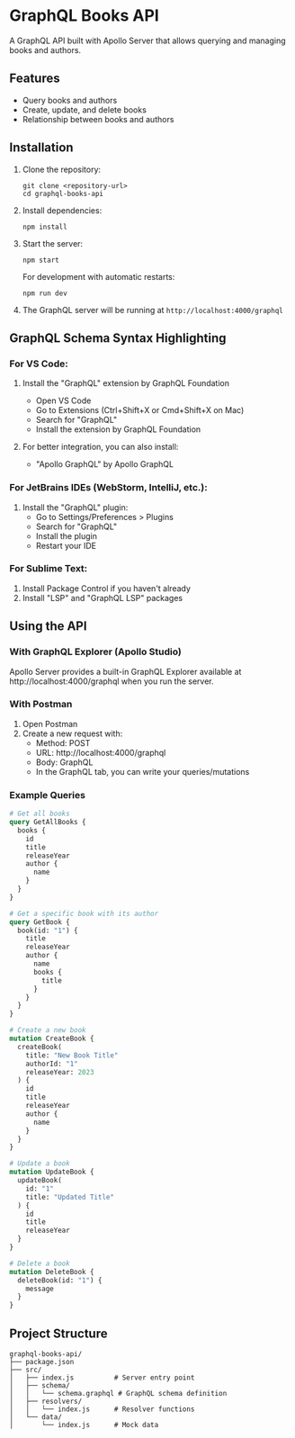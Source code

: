 # GraphQL Books API

A GraphQL API built with Apollo Server that allows querying and managing books and authors.

## Features

- Query books and authors
- Create, update, and delete books
- Relationship between books and authors

## Installation

1. Clone the repository:
   ```
   git clone <repository-url>
   cd graphql-books-api
   ```

2. Install dependencies:
   ```
   npm install
   ```

3. Start the server:
   ```
   npm start
   ```

   For development with automatic restarts:
   ```
   npm run dev
   ```

4. The GraphQL server will be running at `http://localhost:4000/graphql`

## GraphQL Schema Syntax Highlighting

### For VS Code:

1. Install the "GraphQL" extension by GraphQL Foundation
   - Open VS Code
   - Go to Extensions (Ctrl+Shift+X or Cmd+Shift+X on Mac)
   - Search for "GraphQL"
   - Install the extension by GraphQL Foundation

2. For better integration, you can also install:
   - "Apollo GraphQL" by Apollo GraphQL

### For JetBrains IDEs (WebStorm, IntelliJ, etc.):

1. Install the "GraphQL" plugin:
   - Go to Settings/Preferences > Plugins
   - Search for "GraphQL" 
   - Install the plugin
   - Restart your IDE

### For Sublime Text:

1. Install Package Control if you haven't already
2. Install "LSP" and "GraphQL LSP" packages

## Using the API

### With GraphQL Explorer (Apollo Studio)

Apollo Server provides a built-in GraphQL Explorer available at http://localhost:4000/graphql when you run the server.

### With Postman

1. Open Postman
2. Create a new request with:
   - Method: POST
   - URL: http://localhost:4000/graphql
   - Body: GraphQL
   - In the GraphQL tab, you can write your queries/mutations

### Example Queries

```graphql
# Get all books
query GetAllBooks {
  books {
    id
    title
    releaseYear
    author {
      name
    }
  }
}

# Get a specific book with its author
query GetBook {
  book(id: "1") {
    title
    releaseYear
    author {
      name
      books {
        title
      }
    }
  }
}

# Create a new book
mutation CreateBook {
  createBook(
    title: "New Book Title"
    authorId: "1"
    releaseYear: 2023
  ) {
    id
    title
    releaseYear
    author {
      name
    }
  }
}

# Update a book
mutation UpdateBook {
  updateBook(
    id: "1"
    title: "Updated Title"
  ) {
    id
    title
    releaseYear
  }
}

# Delete a book
mutation DeleteBook {
  deleteBook(id: "1") {
    message
  }
}
```

## Project Structure

```
graphql-books-api/
├── package.json
├── src/
│   ├── index.js          # Server entry point
│   ├── schema/
│   │   └── schema.graphql # GraphQL schema definition
│   ├── resolvers/
│   │   └── index.js      # Resolver functions
│   └── data/
│       └── index.js      # Mock data
```